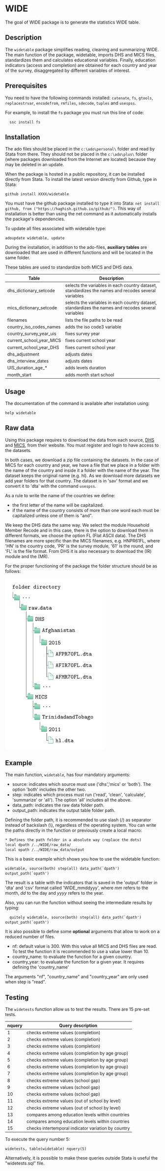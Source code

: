 # WIDE

The goal of WIDE package is to generate the statistics WIDE table. 

## Description 

The `widetable` package simplifies reading, cleaning and summarizing WIDE. The main function of the package, widetable, imports DHS and MICS files, standardizes them and calculates educational variables. Finally, education indicators (access and completion) are obtained for  each country and year of the survey, disaggregated by different variables of interest.
    
## Prerequisites 

You need to have the following commands installed: `catenate`, `fs`, `gtools`, `replacestrvar`, `encodefrom`, `rmfiles`, `sdecode`, `tuples` and `usespss`.

For example, to install the `fs` package you must run this line of code:
 
      ssc install fs

## Installation 

The ado files should be placed in the `c:\ado\personal\` folder and read by Stata from there. They should not be placed in the `c:\ado\plus\` folder (where packages downloaded from the Internet are located) because they may be deleted in an update.

When the package is hosted in a public repository, it can be installed directly from Stata. To install the latest version directly from Github, type in Stata:

    github install XXXX/widetable

You must have the github package installed to type it into Stata: `net install github, from ("https://haghish.github.io/github/")`. This way of installation is better than using the net command as it automatically installs the package's dependencies.

To update all files associated with widetable type:

    adoupdate widetable, update

During the installation, in addition to the ado-files, **auxiliary tables** are downloaded that are used in different functions and will be located in the same folder. 

These tables are used to standardize both MICS and DHS data. 

| Table   | Description |
|---------|-------------|
|dhs_dictionary_setcode | selects the variables in each country dataset, standardizes the names and recodes several variables|
|mics_dictionary_setcode | selects the variables in each country dataset, standardizes the names and recodes several variables|
|filenames | lists the file paths to be read |
|country_iso_codes_names | adds the iso code3 variable |
|country_survey_year_uis| fixes survey year | 
|current_school_year_MICS | fixes current school year |
|current_school_year_DHS |  fixes current school year |
|dhs_adjustment | adjusts dates  |
|dhs_interview_dates | adjusts dates |
|UIS_duration_age_* | adds levels duration  |
|month_start |  adds month start school|


## Usage

The documentation of the command is available after installation using:
        
    help widetable


## Raw data 

Using this package requires to download the data from each source, [DHS](https://dhsprogram.com/) and [MICS](https://mics.unicef.org/), from their website. You must register and login to have access to the datasets. 

In both cases, we download a zip file containing the datasets. In the case of MICS for each country and year, we have a file that we place in a folder with the name of the country and inside it a folder with the name of the year. The dataset keeps the original name (e.g. hl). As we download more datasets we add year folders for that country. The dataset is in 'sav' format and we convert it to 'dta' with the command `usespss`.

As a rule to write the name of the countries we define: 

- the first letter of the name will be capitalized. 
- if the name of the country consists of more than one word each must be capitalized unless one of them is "and".

We keep the DHS data the same way. We select the module Household Member Recode and in this case, there is the option to download them in different formats, we choose the option FL (Flat ASCII data).
The DHS filenames are more specific than the MICS filenames, e.g. HNPR61FL, where 'HN' is the country code, 'PR' is the survey module, '61' is the round, and 'FL' is the file format. From DHS it is also necessary to download the (IR) module and the (MR).

For the proper functioning of the package the folder structure should be as follows:

<img src="raw_data.png" width="320" />

## Example

The main function, `widetable`, has four mandatory arguments:

- source: indicates which source must use ('dhs','mics' or 'both'). The option 'both' includes the other two.
- step: indicates which process must run ('read', 'clean', 'calculate', 'summarize' or 'all'). The option 'all' includes all the above.
- data_path: indicates the raw data folder path.  
- output_path: indicates the output table folder path.

Defining the folder path, it is recommended to use slash (/) as separator instead of backslash (\\), regardless of the operating system. You can write the paths directly in the function or previously create a local macro:

    * Defines the path folder in a absolute way (replace the dots)
    local dpath /../WIDE/raw_data/
    local opath /../WIDE/raw_data/output
   
This is a basic example which shows you how to use the widetable function:

    widetable, source(both) step(all) data_path(`dpath') output_path(`opath')
    
The result is a table with the indicators that is saved in the 'output' folder in 'dta' and 'csv' format called 'WIDE_mmddyyy', where *mm* refers to the month, *dd* to the day and *yyyy* refers to the year.    

Also, you can run the function without seeing the intermediate results by typing: 

      quitely widetable, source(both) step(all) data_path(`dpath') output_path(`opath')

It is also possible to define some **optional** arguments that allow to work on a reduced number of files.

- nf: default value is 300. With this value all MICS and DHS files are read. To test the function it is recommended to use a value lower than 10.
- country_name: to evaluate the function for a given country.
- country_year: to evaluate the function for a given year. It requires defining the 'country_name'

The arguments "nf", "country_name" and "country_year" are only used when step is "read". 

## Testing 

The `widetests` function allow us to test the results. There are 15 pre-set tests.

| nquery | Query description |
|----------|-------------------------|
|   1    | checks extreme values (completion) |
|   2    | checks extreme values (completion) |
|   3    | checks extreme values (completion) |
|   4    | checks extreme values (completion by age group) |
|   5    | checks extreme values (completion by age group) |
|   6    | checks extreme values (completion by age group) |
|   7    | checks extreme values (completion by age group) |
|   8    | checks extreme values (school gap) |
|   9    | checks extreme values (school gap) |
|   10    | checks extreme values (school gap) |
|   11    | checks extreme values (out of school by level) |
|   12    | checks extreme values (out of school by level) |
|   13    | compares among education levels within countries |
|   14    | compares among education levels within countries |
|   15    | checks intertemporal indicator variation by country |


To execute the query number 5:

    widetests, table(widetable) nquery(5)
    
Alternatively, it is possible to make these queries outside Stata is useful the "widetests.sql" file. 